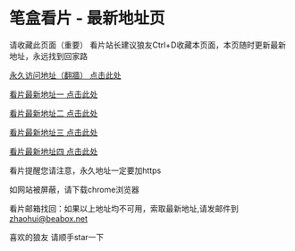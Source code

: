 # 笔盒看片 - 最新地址页

请收藏此页面（重要）
看片站长建议狼友Ctrl+D收藏本页面，本页随时更新最新地址，永远找到回家路

[永久访问地址（翻牆） 点击此处](https://beabox.net/)

[看片最新地址一 点击此处](https://ca168nfwjv.wiki)

[看片最新地址二 点击此处](https://oyq3r3vr3zl.shop)

[看片最新地址三 点击此处](https://8rrwpjjexr3.wiki)

[看片最新地址四 点击此处](https://clc4uf2rsi5.wiki)

看片提醒您请注意，永久地址一定要加https

如网站被屏蔽，请下载chrome浏览器

看片邮箱找回：如果以上地址均不可用，索取最新地址,请发邮件到 zhaohui@beabox.net

喜欢的狼友 请顺手star一下